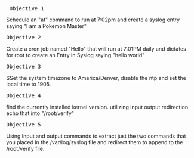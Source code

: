 <pre> Objective 1 </pre>
Schedule an "at" command to run at 7:02pm and create a syslog entry saying "I am a Pokemon Master" 
		
<pre>Objective 2 </pre>
Create a cron job named "Hello" that will run at 7:01PM daily and dictates for root to create an Entry in Syslog saying "hello world"

<pre>Objective 3 </pre>
SSet the system timezone to America/Denver, disable the ntp and set the local time to 1905.  

<pre>Objective 4 </pre>
find the currently installed kernel version.  utilizing input output redirection echo that into "/root/verify"

	
<pre>Objective 5</pre>
Using Input and output commands  to extract just the two commands that you placed in the /var/log/syslog file and redirect them to append to the /root/verify file. 
	
